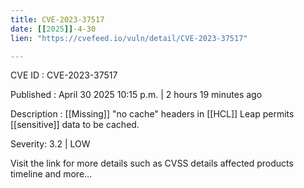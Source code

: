 ```yaml
---
title: CVE-2023-37517
date: [[2025]]-4-30
lien: "https://cvefeed.io/vuln/detail/CVE-2023-37517"

---
```


CVE ID : CVE-2023-37517

Published :  April 30
2025
10:15 p.m. | 2 hours
19 minutes ago

Description : [[Missing]] "no cache" headers in [[HCL]] Leap permits [[sensitive]] data to be cached.

Severity: 3.2 | LOW

Visit the link for more details
such as CVSS details
affected products
timeline
and more...
